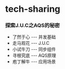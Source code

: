 # tech-sharing

### 探索J.U.C之AQS的秘密

- 了然于心 --- 并发基础
- 走马观花 --- J.U.C
- 小试牛刀 --- 同步组件
- 寻根究底 --- AQS原理
- 庖丁解牛 --- 应用场景
